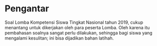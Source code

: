 # Pengantar 
Soal Lomba Kompetensi Siswa Tingkat Nasional tahun 2019, cukup menantang untuk dikerjakan oleh para peserta Lomba. Oleh karena itu pembahasan soalnya sangat perlu dilakukan, sehingga bagi siswa yang mengalami kesulitan; ini bisa dijadikan bahan latihah.
